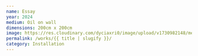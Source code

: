 ```yaml
---
name: Essay
year: 2024
medium: Oil on wall
dimensions: 200cm x 200cm
image: https://res.cloudinary.com/dyciaxri0/image/upload/v1730982148/memory/img10_xecpym.jpg
permalink: /works/{{ title | slugify }}/
category: Installation
---
```

